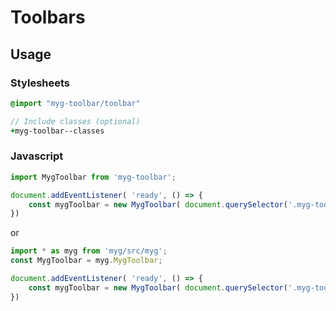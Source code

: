 # Toolbars

## Usage

### Stylesheets

```sass
@import "myg-toolbar/toolbar"

// Include classes (optional)
+myg-toolbar--classes
```

### Javascript

```js
import MygToolbar from 'myg-toolbar';

document.addEventListener( 'ready', () => {
    const mygToolbar = new MygToolbar( document.querySelector('.myg-toolbar'), {} );
})
```

or

```js
import * as myg from 'myg/src/myg';
const MygToolbar = myg.MygToolbar;

document.addEventListener( 'ready', () => {
    const mygToolbar = new MygToolbar( document.querySelector('.myg-toolbar'), {} );
})
```

